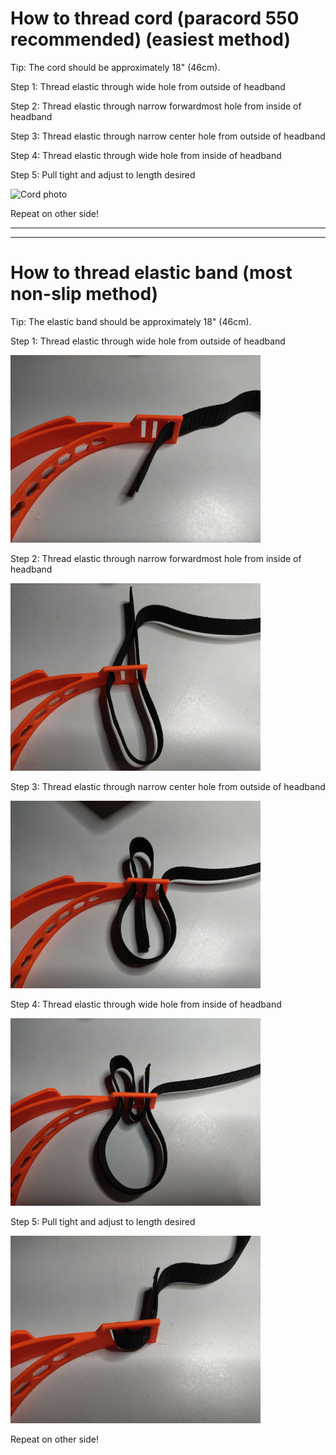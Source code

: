 # How to thread cord (paracord 550 recommended) (easiest method)

Tip: The cord should be approximately 18" (46cm).

Step 1: Thread elastic through wide hole from outside of headband

Step 2: Thread elastic through narrow forwardmost hole from inside of headband

Step 3: Thread elastic through narrow center hole from outside of headband

Step 4: Thread elastic through wide hole from inside of headband

Step 5: Pull tight and adjust to length desired

![Cord photo](H2_thread_cord400.jpg)

Repeat on other side!

---

---

# How to thread elastic band (most non-slip method)

Tip: The elastic band should be approximately 18" (46cm).

Step 1: Thread elastic through wide hole from outside of headband

![Photo 1](LoopThread1.jpg)

Step 2: Thread elastic through narrow forwardmost hole from inside of headband

![Photo 2](LoopThread2.jpg)

Step 3: Thread elastic through narrow center hole from outside of headband

![Photo 3](LoopThread3.jpg)

Step 4: Thread elastic through wide hole from inside of headband

![Photo 4](LoopThread4.jpg)

Step 5: Pull tight and adjust to length desired

![Photo 5](LoopThread5.jpg)


Repeat on other side!
